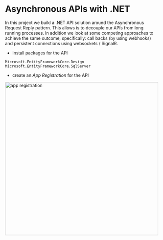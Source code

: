 # Asynchronous APIs with .NET

In this project we build a .NET API solution around the Asynchronous Request Reply pattern. This allows is to decouple our APIs from long running processes. In addition we look at some competing approaches to achieve the same outcome, specifically: call backs (by using webhooks) and persistent connections using websockets / SignalR.

- Install packages for the API
```
Microsoft.EntityFrameworkCore.Design
Microsoft.EntityFrameworkCore.SqlServer
```

- create an *App Registration* for the API
<img src="/pictures/app_registration1.png" title="app registration"  width="500">
